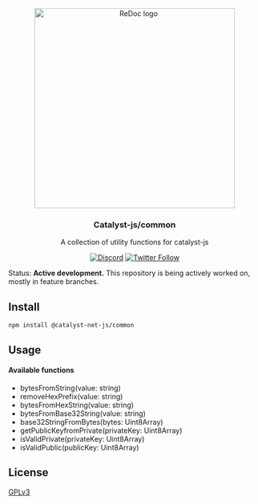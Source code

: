 <div align="center">
  <img alt="ReDoc logo" src="https://raw.githubusercontent.com/catalyst-network/Community/master/media-pack/logo.png" width="400px" />

  ### Catalyst-js/common
A collection of utility functions for catalyst-js

[![Discord](https://img.shields.io/discord/629667101774446593?color=blueviolet&label=discord)](https://discord.gg/anTP7xm)
[![Twitter Follow](https://img.shields.io/twitter/follow/catalystnetorg?style=social)](https://twitter.com/catalystnetorg)
</div>


Status: **Active development.** This repository is being actively worked on, mostly in feature branches. 
## Install
`npm install @catalyst-net-js/common`
## Usage
#### Available functions

 - bytesFromString(value: string)
 - removeHexPrefix(value: string)
 - bytesFromHexString(value: string)
 - bytesFromBase32String(value: string)
 - base32StringFromBytes(bytes: Uint8Array)
 - getPublicKeyfromPrivate(privateKey: Uint8Array)
 - isValidPrivate(privateKey: Uint8Array)
 - isValidPublic(publicKey: Uint8Array)

## License

[GPLv3](LICENSE)